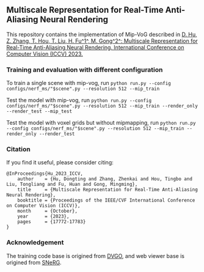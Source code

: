 ## Multiscale Representation for Real-Time Anti-Aliasing Neural Rendering

This repository contains the implementation of Mip-VoG described in
[D. Hu, Z. Zhang, T. Hou, T. Liu, H. Fu^1^, M. Gong^2^: Multiscale Representation for Real-Time Anti-Aliasing Neural Rendering. International Conference on Computer Vision (ICCV) 2023. ]([https://www.ecva.net/papers/eccv_2022/papers_ECCV/papers/136620229.pdf](https://openaccess.thecvf.com/content/ICCV2023/papers/Hu_Multiscale_Representation_for_Real-Time_Anti-Aliasing_Neural_Rendering_ICCV_2023_paper.pdf))


### Training and evaluation with different configuration

To train a single scene with mip-vog, run 
```python run.py --config configs/nerf_ms/"$scene".py --resolution 512 --mip_train```

Test the model with mip-vog, run 
```python run.py --config configs/nerf_ms/"$scene".py --resolution 512 --mip_train --render_only --render_test --mip_test```

Test the model with voxel grids but without mipmapping, run 
```python run.py --config configs/nerf_ms/"$scene".py --resolution 512 --mip_train --render_only --render_test```


### Citation
If you find it useful, please consider citing:
```
@InProceedings{Hu_2023_ICCV,
    author    = {Hu, Dongting and Zhang, Zhenkai and Hou, Tingbo and Liu, Tongliang and Fu, Huan and Gong, Mingming},
    title     = {Multiscale Representation for Real-Time Anti-Aliasing Neural Rendering},
    booktitle = {Proceedings of the IEEE/CVF International Conference on Computer Vision (ICCV)},
    month     = {October},
    year      = {2023},
    pages     = {17772-17783}
}
```

### Acknowledgement
The training code base is origined from [DVGO](https://github.com/sunset1995/DirectVoxGO), and web viewer base is origined from [SNeRG](https://github.com/google-research/google-research/tree/master/snerg).
